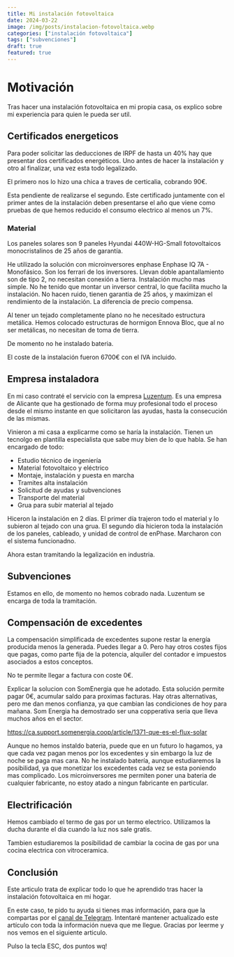 ```yaml
---
title: Mi instalación fotovoltaica
date: 2024-03-22
image: /img/posts/instalacion-fotovoltaica.webp
categories: ["instalación fotovoltaica"]
tags: ["subvenciones"]
draft: true
featured: true
---
```


# Motivación

Tras hacer una instalación fotovoltaica en mi propia casa, os explico sobre mi experiencia para quien le pueda ser util.

## Certificados energeticos

Para poder solicitar las deducciones de IRPF de hasta un 40% hay que presentar dos certificados energéticos. Uno antes de hacer la instalación y otro al finalizar, una vez esta todo legalizado.

El primero nos lo hizo una chica a traves de certicalia, cobrando 90€.

Esta pendiente de realizarse el segundo. Este certificado juntamente con el primer antes de la instalación deben presentarse el año que viene como pruebas de que hemos reducido el consumo electrico al menos un 7%.

### Material

Los paneles solares son 9 paneles Hyundai 440W-HG-Small fotovoltaicos monocristalinos de 25 años de garantía.

He utilizado la solución con microinversores enphase Enphase IQ 7A - Monofásico. Son los ferrari de los inversores. Llevan doble apantallamiento son de tipo 2, no necesitan conexión a tierra. Instalación mucho mas simple. No he tenido que montar un inversor central, lo que facilita mucho la instalación. No hacen ruido, tienen garantia de 25 años, y maximizan el rendimiento de la instalación. La diferencia de precio compensa.

Al tener un tejado completamente plano no he necesitado estructura metálica. Hemos colocado estructuras de hormigon Ennova Bloc, que al no ser metálicas, no necesitan de toma de tierra.

De momento no he instalado bateria.

El coste de la instalación fueron 6700€ con el IVA incluido.

## Empresa instaladora

En mi caso contraté el servicio con la empresa [Luzentum](https://luzentum.com/). Es una empresa de Alicante que ha gestionado de forma muy profesional todo el proceso desde el mismo instante en que solicitaron las ayudas, hasta la consecución de las mismas.

Vinieron a mi casa a explicarme como se haría la instalación. Tienen un tecnolgo en plantilla especialista que sabe muy bien de lo que habla. Se han encargado de todo:

- Estudio técnico de ingeniería
- Material fotovoltaico y eléctrico
- Montaje, instalación y puesta en marcha
- Tramites alta instalación
- Solicitud de ayudas y subvenciones
- Transporte del material
- Grua para subir material al tejado

Hiceron la instalación en 2 días. El primer día trajeron todo el material y lo subieron al tejado con una grua. El segundo día hicieron toda la instalación de los paneles, cableado, y unidad de control de enPhase. Marcharon con el sistema funcionadno.

Ahora estan tramitando la legalización en industria.

## Subvenciones

Estamos en ello, de momento no hemos cobrado nada. Luzentum se encarga de toda la tramitación.

## Compensación de excedentes

La compensación simplificada de excedentes supone restar la energía producida menos la generada. Puedes llegar a 0. Pero hay otros costes fijos que pagas, como parte fija de la potencia, alquiler del contador e impuestos asociados a estos conceptos.

No te permite llegar a factura con coste 0€.

Explicar la solucion con SomEnergia que he adotado. Esta solución permite pagar 0€, acumular saldo para proximas facturas. Hay otras alternativas, pero me dan menos confianza, ya que cambian las condiciones de hoy para mañana. Som Energia ha demostrado ser una copperativa seria que lleva muchos años en el sector.

https://ca.support.somenergia.coop/article/1371-que-es-el-flux-solar


Aunque no hemos instaldo bateria, puede que en un futuro lo hagamos, ya que cada vez pagan menos por los excedentes y sin embargo la luz de noche se paga mas cara.  No he instalado batería, aunque estudiaremos la posibilidad, ya que monetizar los excedentes cada vez se esta poniendo mas complicado. Los microinversores me permiten poner una bateria de cualquier fabricante, no estoy atado a ningun fabricante en particular.

## Electrificación

Hemos cambiado el termo de gas por un termo electrico. Utilizamos la ducha durante el día cuando la luz nos sale gratis.

Tambien estudiaremos la posibilidad de cambiar la cocina de gas por una cocina electrica con vitroceramica.

## Conclusión

Este articulo trata de explicar todo lo que he aprendido tras hacer la instalación fotovoltaica en mi hogar.

En este caso, te pido tu ayuda si tienes mas información, para que la compartas por el [canal de Telegram](https://t.me/lateclaescape). Intentaré mantener actualizado este artículo con toda la información nueva que me llegue. Gracias por leerme y nos vemos en el siguiente articulo.

Pulso la tecla ESC, dos puntos wq!

